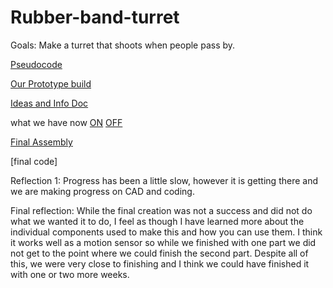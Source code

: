 # Rubber-band-turret

Goals:
Make a turret that shoots when people pass by.

[Pseudocode](https://github.com/Ashanks70/Rubber-band-turret/blob/da9d127c12a90a106d766b24e5019cd8b1f7e316/pseudocode#)

[Our Prototype build](https://cvilleschools.onshape.com/documents/0c580a67f37cedab4787cb5b/w/3adaea760dfe60e670bdba07/e/58ff7b08b551ae91478b5c9e)

[Ideas and Info Doc](https://docs.google.com/document/d/1VParREB_qOxd4Y_FFzxo0lPHNGly_q6GpeWBOjWirfw/edit)


what we have now
[ON](ON.jpg)
[OFF](OFF.jpg)

[Final Assembly](https://cvilleschools.onshape.com/documents/0c580a67f37cedab4787cb5b/w/3adaea760dfe60e670bdba07/e/58ff7b08b551ae91478b5c9e)



[final code]













Reflection 1:
Progress has been a little slow, however it is getting there and we are making progress on CAD and coding.



Final reflection: While the final creation was not a success and did not do what we wanted it to do, I feel as though I have learned more about the individual components used to make this and how you can use them. I think it works well as a motion sensor so while we finished with one part we did not get to the point where we could finish the second part. Despite all of this, we were very close to finishing and I think we could have finished it with one or two more weeks.

